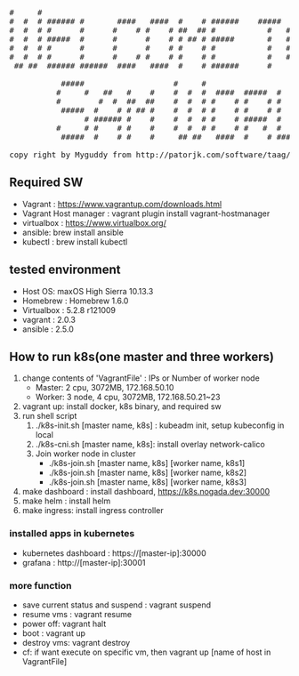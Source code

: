 <pre>
#     #                                                           
#  #  # ###### #       ####   ####  #    # ######    #####  ####  
#  #  # #      #      #    # #    # ##  ## #           #   #    # 
#  #  # #####  #      #      #    # # ## # #####       #   #    # 
#  #  # #      #      #      #    # #    # #           #   #    # 
#  #  # #      #      #    # #    # #    # #           #   #    # 
 ## ##  ###### ######  ####   ####  #    # ######      #    ####   
                                                                                                                     
           #####                   #     #                                ### 
          #     #   ##   #    #    #  #  #  ####  #####  #      #####     ### 
          #        #  #  ##  ##    #  #  # #    # #    # #      #    #    ### 
           #####  #    # # ## #    #  #  # #    # #    # #      #    #     #  
                # ###### #    #    #  #  # #    # #####  #      #    #        
          #     # #    # #    #    #  #  # #    # #   #  #      #    #    ### 
           #####  #    # #    #     ## ##   ####  #    # ###### #####     ###
                                                                                                                                                                                                                                            
copy right by Myguddy from http://patorjk.com/software/taag/#p=display&f=Old%20Banner&t=Welcome%20to
</pre>

## Required SW
* Vagrant : https://www.vagrantup.com/downloads.html
* Vagrant Host manager : vagrant plugin install vagrant-hostmanager
* virtualbox : https://www.virtualbox.org/
* ansible: brew install ansible
* kubectl : brew install kubectl


## tested environment
* Host OS: maxOS High Sierra 10.13.3
* Homebrew : Homebrew 1.6.0
* Virtualbox : 5.2.8 r121009 
* vagrant : 2.0.3
* ansible : 2.5.0


## How to run k8s(one master and three workers)
1. change contents of 'VagrantFile' : IPs or Number of worker node
   * Master: 2 cpu, 3072MB, 172.168.50.10
   * Worker: 3 node, 4 cpu, 3072MB, 172.168.50.21~23
1. vagrant up: install docker, k8s binary, and required sw
1. run shell script
   1. ./k8s-init.sh [master name, k8s] : kubeadm init, setup kubeconfig in local
   2. ./k8s-cni.sh [master name, k8s]: install overlay network-calico
   3. Join worker node in cluster
      * ./k8s-join.sh [master name, k8s] [worker name, k8s1]
      * ./k8s-join.sh [master name, k8s] [worker name, k8s2]
      * ./k8s-join.sh [master name, k8s] [worker name, k8s3]
1. make dashboard : install dashboard, https://k8s.nogada.dev:30000
3. make helm : install helm
4. make ingress: install ingress controller

### installed apps in kubernetes
* kubernetes dashboard : https://[master-ip]:30000
* grafana : http://[master-ip]:30001



### more function
* save current status and suspend : vagrant suspend
* resume vms : vagrant resume
* power off: vagrant halt
* boot : vagrant up
* destroy vms: vagrant destroy
* cf: if want execute on specific vm, then vagrant up [name of host in VagrantFile]